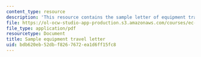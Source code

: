 ```yaml
---
content_type: resource
description: 'This resource contains the sample letter of equipment travel. '
file: https://ol-ocw-studio-app-production.s3.amazonaws.com/courses/ec-711-d-lab-energy-spring-2011/bdb620eb52dbf8267672ea1d6ff15fc8_MITEC_711S11_trip_ltr.pdf
file_type: application/pdf
resourcetype: Document
title: Sample equipment travel letter
uid: bdb620eb-52db-f826-7672-ea1d6ff15fc8
---
```

